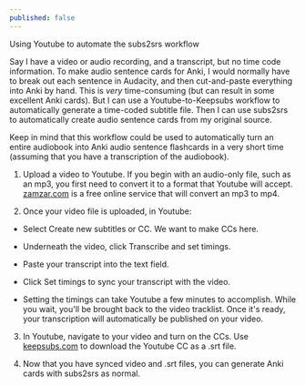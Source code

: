 ```yaml
---
published: false
---
```



Using Youtube to automate the subs2srs workflow

Say I have a video or audio recording, and a transcript, but no time code information. To make audio sentence cards for Anki, I would normally have to break out each sentence in Audacity, and then cut-and-paste everything into Anki by hand. This is *very* time-consuming (but can result in some excellent Anki cards). But I can use a Youtube-to-Keepsubs workflow to automatically generate a time-coded subtitle file. Then I can use subs2srs to automatically create audio sentence cards from my original source.

Keep in mind that this workflow could be used to automatically turn an entire audiobook into Anki audio sentence flashcards in a very short time (assuming that you have a transcription of the audiobook).

1) Upload a video to Youtube. If you begin with an audio-only file, such as an mp3, you first need to convert it to a format that Youtube will accept. [zamzar.com](zamzar.com) is a free online service that will convert an mp3 to mp4.

2) Once your video file is uploaded, in Youtube:

- Select Create new subtitles or CC. We want to make CCs here.

- Underneath the video, click Transcribe and set timings.

- Paste your transcript into the text field. 

- Click Set timings to sync your transcript with the video.

- Setting the timings can take Youtube a few minutes to accomplish. While you wait, you'll be brought back to the video tracklist. Once it's ready, your transcription will automatically be published on your video.

3) In Youtube, navigate to your video and turn on the CCs. Use [keepsubs.com](keepsubs.com) to download the Youtube CC as a .srt file.

4) Now that you have synced video and .srt files, you can generate Anki cards with subs2srs as normal.
